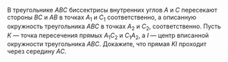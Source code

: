 В треугольнике $ABC$ биссектрисы внутренних углов $A$ и $C$ 
пересекают стороны $BC$ и $AB$ в точках $A_1$ и $C_1$ соответственно, 
а описанную окружность треугольника $ABC$ в точках $A_2$ и $C_2$, соответственно. 
Пусть $K$ — точка пересечения прямых $A_1C_2$ и $C_1A_2$, а $I$ — 
центр вписанной окружности треугольника $ABC$. 
Докажите, что прямая $KI$ проходит через середину $AC$.